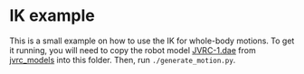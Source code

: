 # IK example

This is a small example on how to use the IK for whole-body motions. To get it
running, you will need to copy the robot model
[JVRC-1.dae](https://raw.githubusercontent.com/stephane-caron/jvrc_models/openrave/JVRC-1/JVRC-1.dae)
from [jvrc_models](https://github.com/stephane-caron/jvrc_models/tree/openrave)
into this folder. Then, run ``./generate_motion.py``.
